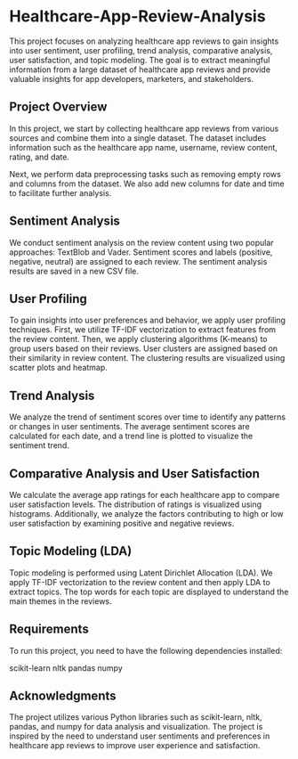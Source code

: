 # Healthcare-App-Review-Analysis
This project focuses on analyzing healthcare app reviews to gain insights into user sentiment, user profiling, trend analysis, comparative analysis, user satisfaction, and topic modeling. The goal is to extract meaningful information from a large dataset of healthcare app reviews and provide valuable insights for app developers, marketers, and stakeholders.

## Project Overview
In this project, we start by collecting healthcare app reviews from various sources and combine them into a single dataset. The dataset includes information such as the healthcare app name, username, review content, rating, and date.

Next, we perform data preprocessing tasks such as removing empty rows and columns from the dataset. We also add new columns for date and time to facilitate further analysis.

## Sentiment Analysis
We conduct sentiment analysis on the review content using two popular approaches: TextBlob and Vader. Sentiment scores and labels (positive, negative, neutral) are assigned to each review. The sentiment analysis results are saved in a new CSV file.

## User Profiling
To gain insights into user preferences and behavior, we apply user profiling techniques. First, we utilize TF-IDF vectorization to extract features from the review content. Then, we apply clustering algorithms (K-means) to group users based on their reviews. User clusters are assigned based on their similarity in review content. The clustering results are visualized using scatter plots and heatmap.

## Trend Analysis
We analyze the trend of sentiment scores over time to identify any patterns or changes in user sentiments. The average sentiment scores are calculated for each date, and a trend line is plotted to visualize the sentiment trend.

## Comparative Analysis and User Satisfaction
We calculate the average app ratings for each healthcare app to compare user satisfaction levels. The distribution of ratings is visualized using histograms. Additionally, we analyze the factors contributing to high or low user satisfaction by examining positive and negative reviews.

## Topic Modeling (LDA)
Topic modeling is performed using Latent Dirichlet Allocation (LDA). We apply TF-IDF vectorization to the review content and then apply LDA to extract topics. The top words for each topic are displayed to understand the main themes in the reviews.

## Requirements
To run this project, you need to have the following dependencies installed:

scikit-learn
nltk
pandas
numpy

## Acknowledgments
The project utilizes various Python libraries such as scikit-learn, nltk, pandas, and numpy for data analysis and visualization.
The project is inspired by the need to understand user sentiments and preferences in healthcare app reviews to improve user experience and satisfaction.
